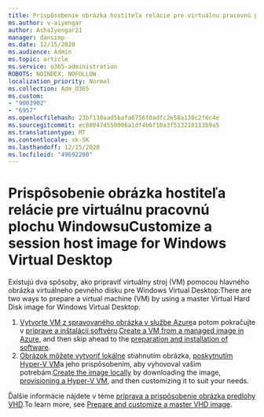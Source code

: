 ```yaml
---
title: Prispôsobenie obrázka hostiteľa relácie pre virtuálnu pracovnú plochu Windowsu
ms.author: v-aiyengar
author: AshaIyengar21
manager: dansimp
ms.date: 12/15/2020
ms.audience: Admin
ms.topic: article
ms.service: o365-administration
ROBOTS: NOINDEX, NOFOLLOW
localization_priority: Normal
ms.collection: Adm_O365
ms.custom:
- "9003902"
- "6957"
ms.openlocfilehash: 23bf130aad5bafa6756f0adfc2e58a130c2f6c4e
ms.sourcegitcommit: ec88047d550006a1df4b6f10a3f513218113b9a5
ms.translationtype: MT
ms.contentlocale: sk-SK
ms.lasthandoff: 12/15/2020
ms.locfileid: "49692200"
---
```

# <a name="customize-a-session-host-image-for-windows-virtual-desktop"></a><span data-ttu-id="118d6-102">Prispôsobenie obrázka hostiteľa relácie pre virtuálnu pracovnú plochu Windowsu</span><span class="sxs-lookup"><span data-stu-id="118d6-102">Customize a session host image for Windows Virtual Desktop</span></span>

<span data-ttu-id="118d6-103">Existujú dva spôsoby, ako pripraviť virtuálny stroj (VM) pomocou hlavného obrázka virtuálneho pevného disku pre Windows Virtual Desktop:</span><span class="sxs-lookup"><span data-stu-id="118d6-103">There are two ways to prepare a virtual machine (VM) by using a master Virtual Hard Disk image for Windows Virtual Desktop:</span></span>

1. <span data-ttu-id="118d6-104">[Vytvorte VM z spravovaného obrázka v službe Azure](https://go.microsoft.com/fwlink/?linkid=2127906)a potom pokračujte v [príprave a inštalácii softvéru](https://go.microsoft.com/fwlink/?linkid=2128064).</span><span class="sxs-lookup"><span data-stu-id="118d6-104">[Create a VM from a managed image in Azure](https://go.microsoft.com/fwlink/?linkid=2127906), and then skip ahead to the [preparation and installation of software](https://go.microsoft.com/fwlink/?linkid=2128064).</span></span>
1. <span data-ttu-id="118d6-105">[Obrázok môžete vytvoriť lokálne](https://go.microsoft.com/fwlink/?linkid=2128065) stiahnutím obrázka, [poskytnutím Hyper-V VM](https://go.microsoft.com/fwlink/?linkid=2127907)a jeho prispôsobením, aby vyhovoval vašim potrebám.</span><span class="sxs-lookup"><span data-stu-id="118d6-105">[Create the image locally](https://go.microsoft.com/fwlink/?linkid=2128065) by downloading the image, [provisioning a Hyper-V VM](https://go.microsoft.com/fwlink/?linkid=2127907), and then customizing it to suit your needs.</span></span>

<span data-ttu-id="118d6-106">Ďalšie informácie nájdete v téme [príprava a prispôsobenie obrázka predlohy VHD](https://go.microsoft.com/fwlink/?linkid=2127838).</span><span class="sxs-lookup"><span data-stu-id="118d6-106">To learn more, see [Prepare and customize a master VHD image](https://go.microsoft.com/fwlink/?linkid=2127838).</span></span>